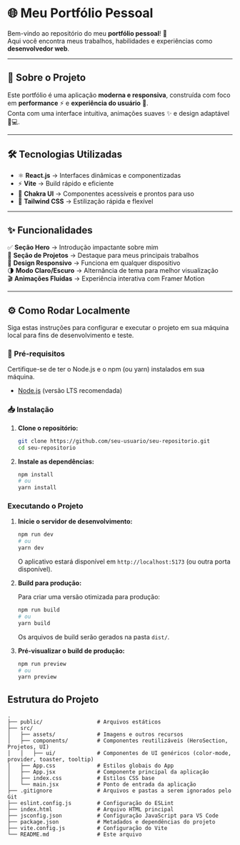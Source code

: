# 🌐 Meu Portfólio Pessoal

Bem-vindo ao repositório do meu **portfólio pessoal**! 🚀  
Aqui você encontra meus trabalhos, habilidades e experiências como **desenvolvedor web**.

---

## 📖 Sobre o Projeto

Este portfólio é uma aplicação **moderna e responsiva**, construída com foco em **performance** ⚡ e **experiência do usuário** 🎨.  
Conta com uma interface intuitiva, animações suaves ✨ e design adaptável 📱💻.

---

## 🛠️ Tecnologias Utilizadas

- ⚛️ **React.js** → Interfaces dinâmicas e componentizadas  
- ⚡ **Vite** → Build rápido e eficiente  
- 🎨 **Chakra UI** → Componentes acessíveis e prontos para uso  
- 🎯 **Tailwind CSS** → Estilização rápida e flexível

---

## ✨ Funcionalidades

✅ **Seção Hero** → Introdução impactante sobre mim  
📂 **Seção de Projetos** → Destaque para meus principais trabalhos  
📱 **Design Responsivo** → Funciona em qualquer dispositivo  
🌗 **Modo Claro/Escuro** → Alternância de tema para melhor visualização  
🎬 **Animações Fluidas** → Experiência interativa com Framer Motion

---

## ⚙️ Como Rodar Localmente

Siga estas instruções para configurar e executar o projeto em sua máquina local para fins de desenvolvimento e teste.

### 📌 Pré-requisitos

Certifique-se de ter o Node.js e o npm (ou yarn) instalados em sua máquina.

-   [Node.js](https://nodejs.org/en/) (versão LTS recomendada)

### 📥 Instalação

1.  **Clone o repositório:**

    ```bash
    git clone https://github.com/seu-usuario/seu-repositorio.git
    cd seu-repositorio
    ```

2.  **Instale as dependências:**

    ```bash
    npm install
    # ou
    yarn install
    ```

### Executando o Projeto

1.  **Inicie o servidor de desenvolvimento:**

    ```bash
    npm run dev
    # ou
    yarn dev
    ```

    O aplicativo estará disponível em `http://localhost:5173` (ou outra porta disponível).

2.  **Build para produção:**

    Para criar uma versão otimizada para produção:

    ```bash
    npm run build
    # ou
    yarn build
    ```

    Os arquivos de build serão gerados na pasta `dist/`.

3.  **Pré-visualizar o build de produção:**

    ```bash
    npm run preview
    # ou
    yarn preview
    ```

## Estrutura do Projeto

```
.
├── public/                 # Arquivos estáticos
├── src/
│   ├── assets/             # Imagens e outros recursos
│   ├── components/         # Componentes reutilizáveis (HeroSection, Projetos, UI)
│   │   ├── ui/             # Componentes de UI genéricos (color-mode, provider, toaster, tooltip)
│   ├── App.css             # Estilos globais do App
│   ├── App.jsx             # Componente principal da aplicação
│   ├── index.css           # Estilos CSS base
│   └── main.jsx            # Ponto de entrada da aplicação
├── .gitignore              # Arquivos e pastas a serem ignorados pelo Git
├── eslint.config.js        # Configuração do ESLint
├── index.html              # Arquivo HTML principal
├── jsconfig.json           # Configuração JavaScript para VS Code
├── package.json            # Metadados e dependências do projeto
├── vite.config.js          # Configuração do Vite
└── README.md               # Este arquivo
```
